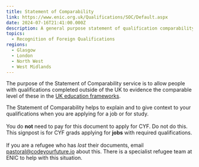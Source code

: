 ```yaml
---
title: Statement of Comparability
link: https://www.enic.org.uk/Qualifications/SOC/Default.aspx
date: 2024-07-16T21:41:00.000Z
description: A general purpose statement of qualification comparability
topics:
  - Recognition of Foreign Qualifications
regions:
  - Glasgow
  - London
  - North West
  - West Midlands
---
```

The purpose of the Statement of Comparability service is to allow people with qualifications completed outside of the UK to evidence the comparable level of these in the [UK education frameworks](https://www.enic.org.uk/Documents/Guide%20to%20the%20UK%20education%20systems_final.pdf).

The Statement of Comparability helps to explain and to give context to your qualifications when you are applying for a job or for study.\
\
You do **not** need to pay for this document to apply for CYF. Do not do this. This signpost is for CYF grads applying for **jobs** with required qualifications. \
\
If you are a refugee who has *lost* their documents, email pastoral@codeyourfuture.io about this. There is a specialist refugee team at ENIC to help with this situation.
